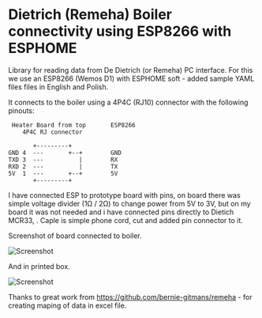 # Dietrich (Remeha) Boiler connectivity using ESP8266 with ESPHOME

Library for reading data from De Dietrich (or Remeha) PC interface. 
For this we use an ESP8266 (Wemos D1) with ESPHOME soft - added sample YAML files files in English and Polish.


It connects to the boiler using a 4P4C (RJ10) connector with the following pinouts:
```
 Heater Board from top       ESP8266
    4P4C RJ connector
    
       +---------+
GND 4  ---       +--+        GND
TXD 3  ---          |        RX
RXD 2  ---          |        TX
5V  1  ---       +--+        5V
       +---------+
```

I have connected ESP to prototype board with pins, on board there was simple voltage divider (1Ω / 2Ω) to change power from 5V to 3V, but on my board it was not needed and i have connected pins directly to Dietich MCR33, .
Caple is simple phone cord, cut and added pin connector to it.

Screenshot of board connected to boiler.

![Screenshot](board.png)

And in printed box.

![Screenshot](box.png)

Thanks to great work from https://github.com/bernie-gitmans/remeha - for creating maping of data in excel file.
